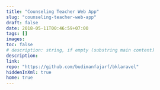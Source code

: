 ```yaml
---
title: "Counseling Teacher Web App"
slug: "counseling-teacher-web-app"
draft: false
date: 2018-05-11T00:46:59+07:00
tags: []
images:
toc: false
# description: string, if empty (substring main content)
description:
link: 
repo: "https://github.com/budimanfajarf/bklaravel"
hiddenInXml: true
home: true
---
```


